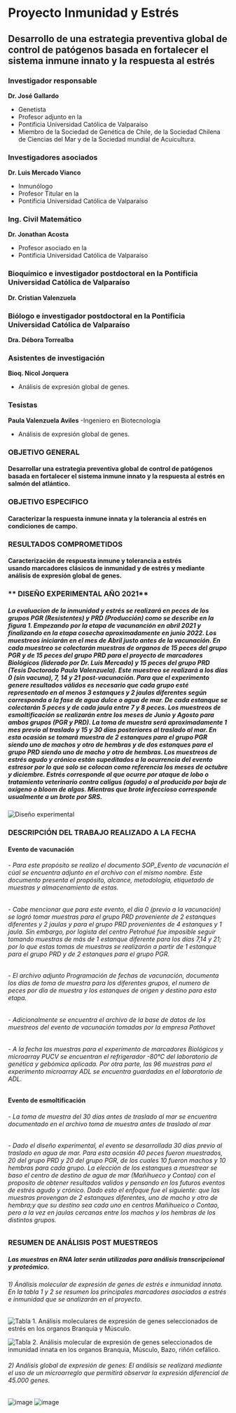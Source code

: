 # Proyecto Inmunidad y Estrés

## Desarrollo de una estrategia preventiva global de control de patógenos basada en fortalecer el sistema inmune innato y la respuesta al estrés

### Investigador responsable
**Dr. José Gallardo**  
- Genetista
- Profesor adjunto en la 
- Pontificia Universidad Católica de Valparaíso 
- Miembro de la Sociedad de Genética de Chile, de la Sociedad Chilena de Ciencias del Mar y de la Sociedad mundial de Acuicultura.

### Investigadores asociados
**Dr. Luis Mercado Vianco**
- Inmunólogo
- Profesor Titular en la 
- Pontificia Universidad Católica de Valparaíso 

### Ing. Civil Matemático
**Dr. Jonathan Acosta**
- Profesor asociado en la 
- Pontificia Universidad Católica de Valparaíso 

### Bioquímico e investigador postdoctoral en la Pontificia Universidad Católica de Valparaíso
**Dr. Cristian Valenzuela** 

### Biólogo e investigador postdoctoral en la Pontificia Universidad Católica de Valparaíso
**Dra. Débora Torrealba** 

### Asistentes de investigación
**Bioq. Nicol Jorquera**
- Análisis de expresión global de genes.

### Tesistas
**Paula Valenzuela Aviles**
-Ingeniero en Biotecnología
- Análisis de expresión global de genes.


### **OBJETIVO GENERAL** 
#### Desarrollar una estrategia preventiva global de control de patógenos basada en fortalecer el sistema inmune innato y la respuesta al estrés en salmón del atlántico.


### **OBJETIVO ESPECIFICO**
#### Caracterizar la respuesta inmune innata y la tolerancia al estrés en condiciones de campo.


### **RESULTADOS COMPROMETIDOS**
#### Caracterización de respuesta inmune y tolerancia a estrés usando marcadores clásicos de inmunidad y de estrés y mediante análisis de expresión global de genes.

### ** DISEÑO EXPERIMENTAL AÑO 2021**
##### La evaluacion de la inmunidad y estrés se realizará en peces de los grupos PGR (Resistentes) y PRD (Producción) como se describe en la figura 1. Empezando por la etapa de vacunanción en abril 2021 y finalizando en la etapa cosecha aproximadamente en junio 2022. Los muestreos iniciarán en el mes de Abril justo antes de la vacunación. En cada muestreo se colectarán muestras de organos de 15 peces del grupo PGR y de 15 peces del grupo PRD para el proyecto de marcadores Biológicos (liderado por Dr. Luis Mercado) y 15 peces del grupo PRD (Tesis Doctorado Paula Valenzuela). Este muestreo se realizará a los días 0 (sin vacuna), 7, 14 y 21 post-vacunación. Para que el experimento genere resultados válidos es necesario que cada grupo esté representado en al menos 3 estanques y 2 jaulas diferentes según corresponda a la fase de agua dulce o agua de mar. De cada estanque se colectarán 5 peces y de cada jaula entre 7 y 8 peces. Los muestreos de esmoltificación se realizarán entre los meses de Junio y Agosto para ambos grupos (PGR y PRD). La toma de muestra será aproximadamente 1 mes previo al traslado y 15 y 30 días posteriores al traslado al mar. En esta ocasión se tomará muestra de 2 estanques para el grupo PGR siendo uno de machos y otro de hembras y de dos estanques para el grupo PRD siendo uno de macho y otro de hembras. Los muestreos de estrés agudo y crónico están supeditados a la ocurrencia del evento estresor por lo que solo se colocan como referencia los meses de octubre y diciembre. Estrés corresponde al que ocurre por ataque de lobo o tratamiento veterinario contra caligus (agudo) o al producido por baja de oxígeno o bloom de algas. Mientras que brote infeccioso corresponde usualmente a un brote por SRS.

![Diseño experimental](https://user-images.githubusercontent.com/80971762/121945028-50508080-cd21-11eb-8ff9-5299291d6e48.png)


### DESCRIPCIÓN DEL TRABAJO REALIZADO A LA FECHA

#### **Evento de vacunación**
###### - Para este propósito se realizo el documento SOP_Evento de vacunación el cúal se encuentra adjunto en el archivo con el mismo nombre. Este documento presenta el propósito, alcance, metodología, etiquetado de muestras y almacenamiento de estas. 
###### - Cabe mencionar que para este evento, el día 0 (previo a la vacunación) se logró tomar muestras para el grupo PRD proveniente de 2 estanques diferentes y 2 jaulas y para el grupo PRD provenientes de 4 estanques y 1 jaula. Sin embargo, por logista del centro Petrohué fue imposible seguir tomando muestras de más de 1 estanque diferente para los días 7,14 y 21; por lo que estas tomas de muestras se realizarón a partir de 1 estanque para el grupo PRD y de 2 estanques para el grupo PGR. 
###### - El archivo adjunto Programación de fechas de vacunación, documenta los días de toma de muestra para los diferentes grupos, el numero de peces por día de muestra y los estanques de origen y destino para esta etapa. 
###### - Adicionalmente se encuentra el archivo de la base de datos de los muestreos del evento de vacunación tomadas por la empresa Pathovet
###### - A la fecha las muestras para el experimento de marcadores Biológicos y microarray PUCV se encuentran el refrigerador -80°C del laboratorio de genética y gebómica aplicada. Por otra parte, las 96 muestras para el experimento microarray ADL se encuentra guardadas en el laboratorio de ADL. 

#### **Evento de esmoltificación**
###### - La toma de muestra del 30 días antes de traslado al mar se encuentra documentado en el archivo toma de muestra antes de traslado al mar
###### - Dado el diseño experimental, el evento se desarrollada 30 días previo al traslado en agua de mar. Para esta ocasión 40 peces fueron muestrados, 20 del grupo PRD y 20 del grupo PGR, de los cuales 10 fueron machos y 10 hembras para cada grupo. La elección de los estanques a muestrear se baso el centro de destino de agua de mar (Mañihueco y Contao) con el proposito de obtener resultados validos y pensando en los futuros eventos de estrés agudo y crónico. Dado esto el enfoque fue el siguiente: que las muestras provengan de 2 estanques diferentes, uno de macho y otro de hembra;y que su destino sea cada uno en centros Mañihueico o Contao, pero a la vez en jaulas cercanas entre los machos y los hembras de los distintos grupos.  


### RESUMEN DE ANÁLISIS POST MUESTREOS
##### Las muestras en RNA later serán utilizadas para análisis transcripcional y proteómico.
###### 1)	Ánálisis molecular de expresión de genes de estrés e inmunidad innata. En la tabla 1 y 2 se resumen los principales marcadores asociados a estrés e inmunidad que se analizarán en el proyecto.

![Tabla 1. Análisis moleculares de expresión de genes seleccionados de estrés en los organos Branquia y Músculo. ](https://user-images.githubusercontent.com/80971762/121950875-2d759a80-cd28-11eb-983a-ea3bba3e0ca9.png)

![Tabla 2. Análisis molecular de expresión de genes seleccionados de inmunidad innata en los organos Branquia, Músculo, Bazo, riñón cefálico.](https://user-images.githubusercontent.com/80971762/121950951-4716e200-cd28-11eb-8ebf-34d5e6befb38.png)

###### 2) Análisis global de expresión de genes: El análisis se realizará mediante el uso de un microarreglo que permitirá observar la expresión diferencial de 45.000 genes.

![image](https://user-images.githubusercontent.com/80971762/121951123-82b1ac00-cd28-11eb-963a-39ac5ce0a597.png)
![image](https://user-images.githubusercontent.com/80971762/121951145-89d8ba00-cd28-11eb-8cd0-9cc66b05178a.png)

